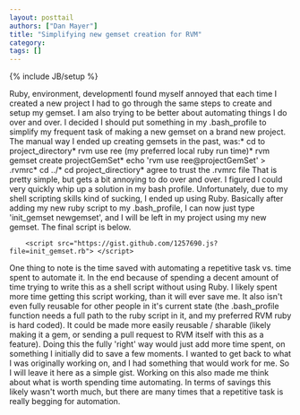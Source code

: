 ```yaml
---
layout: posttail
authors: ["Dan Mayer"]
title: "Simplifying new gemset creation for RVM"
category:
tags: []
---
```

{% include JB/setup %}

Ruby, environment, developmentI found myself annoyed that each time I created a new project I had to go through the same steps to create and setup my gemset. I am also trying to be better about automating things I do over and over. I decided I should put something in my .bash_profile to simplify my frequent task of making a new gemset on a brand new project.     The manual way I ended up creating gemsets in the past, was:* cd to project_directory* rvm use ree (my preferred local ruby run time)* rvm gemset create projectGemSet* echo 'rvm use ree@projectGemSet' > .rvmrc* cd ../* cd project_directiory* agree to trust the .rvmrc file    That is pretty simple, but gets a bit annoying to do over and over. I figured I could very quickly whip up a solution in my bash profile. Unfortunately, due to my shell scripting skills kind of sucking, I ended up using Ruby.    Basically after adding my new ruby script to my .bash_profile, I can now just type 'init_gemset newgemset', and I will be left in my project using my new gemset. The final script is below.
    
        <script src="https://gist.github.com/1257690.js?file=init_gemset.rb"> </script>

One thing to note is the time saved with automating a repetitive task vs. time spent to automate it. In the end because of spending a decent amount of time trying to write this as a shell script without using Ruby. I likely spent more time getting this script working, than it will ever save me. It also isn't even fully reusable for other people in it's current state (the .bash_profile function needs a full path to the ruby script in it, and my preferred RVM ruby is hard coded). It could be made more easily reusable / sharable (likely making it a gem, or sending a pull request to RVM itself with this as a feature). Doing this the fully 'right' way would just add more time spent, on something I initially did to save a few moments.    I wanted to get back to what I was originally working on, and I had something that would work for me. So I will leave it here as a simple gist. Working on this also made me think about what is worth spending time automating. In terms of savings this likely wasn't worth much, but there are many times that a repetitive task is really begging for automation.